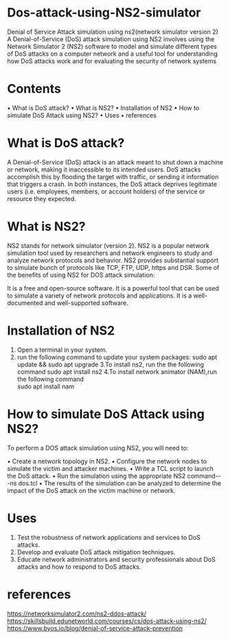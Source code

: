 # Dos-attack-using-NS2-simulator
Denial of Service Attack simulation using ns2(network simulator version 2)
A Denial-of-Service (DoS) attack simulation using NS2 involves using the Network Simulator 2 (NS2) software to model and simulate different types of DoS attacks on a computer network and a useful tool for understanding how DoS attacks work and for evaluating the security of network systems
# Contents
•	What is DoS attack?
•	What is NS2?
•	Installation of NS2
•	How to simulate DoS Attack using NS2?
•	Uses
•	references
# What is DoS attack?
A Denial-of-Service (DoS) attack is an attack meant to shut down a machine or network, making it inaccessible to its intended users. DoS attacks accomplish this by flooding the target with traffic, or sending it information that triggers a crash. In both instances, the DoS attack deprives legitimate users (i.e. employees, members, or account holders) of the service or resource they expected.
# What is NS2?
NS2 stands for network simulator (version 2). NS2 is a popular network simulation tool used by researchers and network engineers to study and analyze network protocols and behavior.
NS2 provides substantial support to simulate bunch of protocols like TCP, FTP, UDP, https and DSR.
Some of the benefits of using NS2 for DOS attack simulation:

It is a free and open-source software.
It is a powerful tool that can be used to simulate a variety of network protocols and applications.
It is a well-documented and well-supported software.
# Installation of NS2
1. Open a terminal in your system.
2. run the following command to update your system packages:
sudo apt update && sudo apt upgrade
3.To install ns2, run the the following command
sudo apt install ns2
4.To install network animator (NAM),run the following command  
sudo apt install nam
# How to simulate DoS Attack using NS2?
To perform a DOS attack simulation using NS2, you will need to:

•	Create a network topology in NS2.
•	Configure the network nodes to simulate the victim and attacker machines.
•	Write a TCL script to launch the DoS attack.
•	 Run the simulation using the appropriate NS2 command---ns dos.tcl
•	The results of the simulation can be analyzed to determine the impact of the DoS attack on the victim machine or network.
# Uses
1.	Test the robustness of network applications and services to DoS attacks.
2.	Develop and evaluate DoS attack mitigation techniques.
3.	Educate network administrators and security professionals about DoS attacks and how to respond to DoS attacks.
# references
https://networksimulator2.com/ns2-ddos-attack/
https://skillsbuild.edunetworld.com/courses/cs/dos-attack-using-ns2/
https://www.byos.io/blog/denial-of-service-attack-prevention





